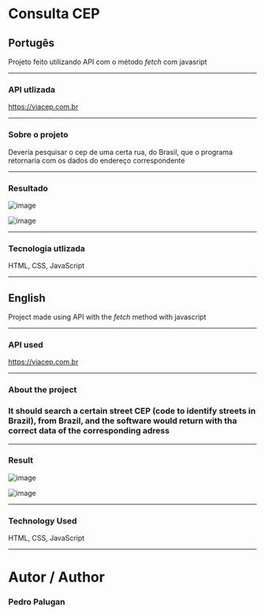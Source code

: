# Consulta CEP


<h2>Portugês</h2>

Projeto feito utilizando API com o método _fetch_ com javasript


<hr>

<h3>API utlizada</h3>

https://viacep.com.br

<hr>

<h3>Sobre o projeto</h3>


Deveria pesquisar o cep de uma certa rua, do Brasil, que o programa retornaria com os dados do endereço correspondente

<hr>

<h3>Resultado</h3>

![image](https://user-images.githubusercontent.com/88800549/156860920-ffbdae6e-fc0e-496b-a4c7-32f1ed403215.png)

![image](https://user-images.githubusercontent.com/88800549/156860939-979df400-8449-416e-85a6-c489250eb357.png)

<hr>

<h3>Tecnologia utlizada</h3>

HTML, CSS, JavaScript

<hr>

<h2>English</h2>

Project made using API with the _fetch_ method with javascript

<hr>

<h3>API used</h3>

https://viacep.com.br

<hr>

<h3>About the project<h3>

It should search a certain street CEP (code to identify streets in Brazil), from Brazil, and the software would return with tha correct data of the corresponding adress


<hr>

<h3>Result</h3>

![image](https://user-images.githubusercontent.com/88800549/156860920-ffbdae6e-fc0e-496b-a4c7-32f1ed403215.png)

![image](https://user-images.githubusercontent.com/88800549/156860939-979df400-8449-416e-85a6-c489250eb357.png)

<hr>

<h3>Technology Used</h3>

HTML, CSS, JavaScript

<hr>
  
# Autor / Author
  
  <h3>Pedro Palugan</h3>
